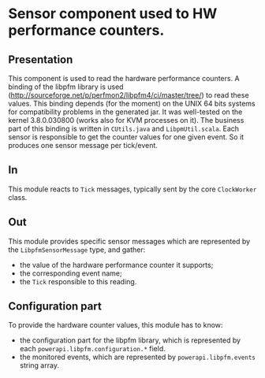 # Sensor component used to HW performance counters.

## Presentation

This component is used to read the hardware performance counters. A binding of the libpfm library is used (http://sourceforge.net/p/perfmon2/libpfm4/ci/master/tree/) to read these values.
This binding depends (for the moment) on the UNIX 64 bits systems for compatibility problems in the generated jar. It was well-tested on the kernel 3.8.0.030800 (works also for KVM processes on it).
The business part of this binding is written in `CUtils.java` and `LibpmUtil.scala`.
Each sensor is responsible to get the counter values for one given event. So it produces one sensor message per tick/event.

## In

This module reacts to `Tick` messages, typically sent by the core `ClockWorker` class.

## Out

This module provides specific sensor messages which are represented by the `LibpfmSensorMessage` type, and gather:
* the value of the hardware performance counter it supports;
* the corresponding event name;
* the `Tick` responsible to this reading.

## Configuration part

To provide the hardware counter values, this module has to know:
* the configuration part for the libpfm library, which is represented by each `powerapi.libpfm.configuration.*` field.
* the monitored events, which are represented by `powerapi.libpfm.events` string array.